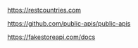 
https://restcountries.com

https://github.com/public-apis/public-apis

https://fakestoreapi.com/docs
